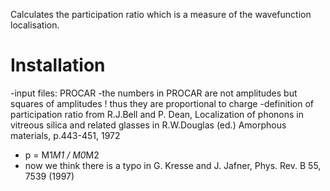 Calculates the participation ratio which is a measure of the wavefunction localisation.

# Installation

-input files: PROCAR
-the numbers in PROCAR are not amplitudes but squares of amplitudes !
 thus they are proportional to charge
-definition of participation ratio from 
 R.J.Bell and P. Dean, Localization of phonons in vitreous silica and related glasses
 in R.W.Douglas (ed.) Amorphous materials, p.443-451, 1972

-  p = M1*M1 / M0*M2
- now we think there is a typo in G. Kresse and J. Jafner, Phys. Rev. B 55, 7539 (1997)


